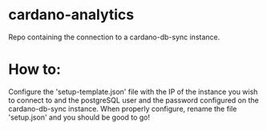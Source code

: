# cardano-analytics
 Repo containing the connection to a cardano-db-sync instance. 
 
# How to:
 Configure the 'setup-template.json' file with the IP of the instance you wish to connect to and the postgreSQL user and the password configured on the cardano-db-sync instance. When properly configure, rename the file 'setup.json' and you should be good to go!
 
# 
